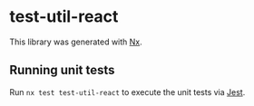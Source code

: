 # test-util-react

This library was generated with [Nx](https://nx.dev).

## Running unit tests

Run `nx test test-util-react` to execute the unit tests via [Jest](https://jestjs.io).
